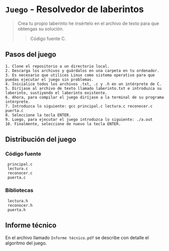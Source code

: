 # `Juego` - Resolvedor de laberintos


> Crea tu propio laberinto he insértelo en el archivo de texto para que obtengas su solución.
>> Código fuente C. 

## Pasos del juego
```
1. Clone el repositorio a un directorio local. 
2. Descarga los archivos y guárdalos en una carpeta en tu ordenador. 
3. Es necesario que utilices Linux como sistema operativo para que puedas ejecutar el juego sin problemas.
4. Inicialice todos los archivos .txt, .c y .h en un intérprete de C. 
5. Diríjase al archivo de texto llamado laberinto.txt e introduzca su laberinto, sustiyendo el laberinto existente. 
6. Ahora, para compilar el juego diríjase a la terminal de su programa intérprete. 
7. Introduzca lo siguiente: gcc principal.c lectura.c reconocer.c puerta.c
8. Seleccione la tecla ENTER. 
9. Luego, para ejecutar el juego introduzca lo siguiente: ./a.out
10. Finalmente, seleccione de nuevo la tecla ENTER. 
```

## Distribución del juego

### Código fuente
```
 principal.c 
 lectura.c 
 reconocer.c 
 puerta.c
```

### Bibliotecas
```
 lectura.h 
 reconocer.h 
 puerta.h
```

## Informe técnico
En el archivo llamado `Informe técnico.pdf` se describe con detalle el algoritmo del juego.  
